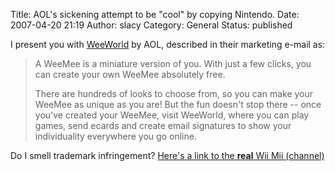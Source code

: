 Title: AOL's sickening attempt to be "cool" by copying Nintendo.
Date: 2007-04-20 21:19
Author: slacy
Category: General
Status: published

I present you with [WeeWorld](http://www.weeworld.com/) by AOL,
described in their marketing e-mail as:

> A WeeMee is a miniature version of you. With just a few clicks, you
> can create your own WeeMee absolutely free.
>
> There are hundreds of looks to choose from, so you can make your
> WeeMee as unique as you are! But the fun doesn't stop there -- once
> you've created your WeeMee, visit WeeWorld, where you can play games,
> send ecards and create email signatures to show your individuality
> everywhere you go online.

Do I smell trademark infringement? [Here's a link to the **real** Wii
Mii (channel)](http://us.wii.com/channel_mii.jsp)
